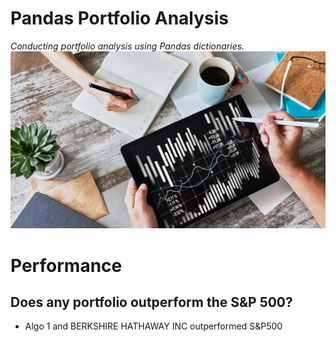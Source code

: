# Pandas Portfolio Analysis
_Conducting portfolio analysis using Pandas dictionaries._ 
![](portfolio-analysis.png)

# Performance
##  Does any portfolio outperform the S&P 500?
- Algo 1 and BERKSHIRE HATHAWAY INC outperformed S&P500
